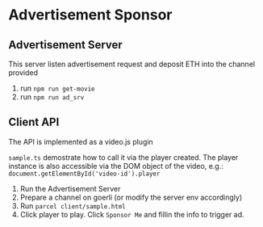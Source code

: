 # Advertisement Sponsor

## Advertisement Server
This server listen advertisement request and deposit ETH into the channel provided

1. run `npm run get-movie`
2. run `npm run ad_srv`


## Client API
The API is implemented as a video.js plugin

`sample.ts` demostrate how to call it via the player created.
The player instance is also accessible via the DOM object of the video, e.g.: `document.getElementById('video-id').player`

1. Run the Advertisement Server
2. Prepare a channel on goerli (or modify the server env accordingly)
3. Run `parcel client/sample.html` 
4. Click player to play. Click `Sponsor Me` and fillin the info to trigger ad.